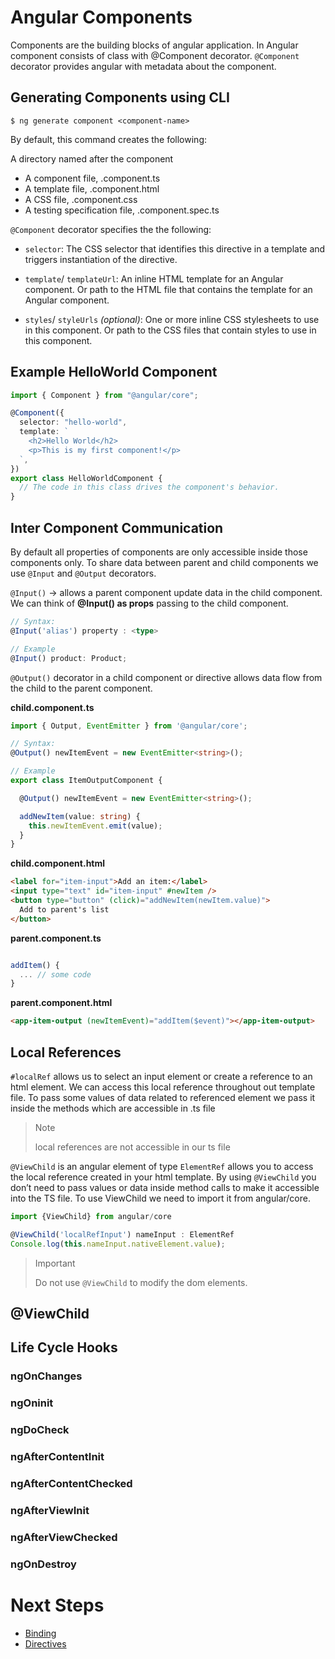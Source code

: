 # Angular Components

Components are the building blocks of angular application. In Angular component consists of class with @Component decorator. `@Component` decorator provides angular with metadata about the component.

## Generating Components using CLI

```
$ ng generate component <component-name>
```

By default, this command creates the following:

A directory named after the component

- A component file, <component-name>.component.ts
- A template file, <component-name>.component.html
- A CSS file, <component-name>.component.css
- A testing specification file, <component-name>.component.spec.ts

`@Component` decorator specifies the the following:

- `selector`: The CSS selector that identifies this directive in a template and triggers instantiation of the directive.

- `template`/ `templateUrl`: An inline HTML template for an Angular component. Or path to the HTML file that contains the template for an Angular component.

- `styles`/ `styleUrls` _(optional)_: One or more inline CSS stylesheets to use in this component. Or path to the CSS files that contain styles to use in this component.

## Example HelloWorld Component

```typescript
import { Component } from "@angular/core";

@Component({
  selector: "hello-world",
  template: `
    <h2>Hello World</h2>
    <p>This is my first component!</p>
  `,
})
export class HelloWorldComponent {
  // The code in this class drives the component's behavior.
}
```

## Inter Component Communication

By default all properties of components are only accessible inside those components only. To share data between parent and child components we use `@Input` and `@Output` decorators.

`@Input()` -> allows a parent component update data in the child component. We can think of **@Input() as props** passing to the child component.

```typescript
// Syntax:
@Input('alias') property : <type>

// Example
@Input() product: Product;
```

`@Output()` decorator in a child component or directive allows data flow from the child to the parent component.

**child.component.ts**

```typescript
import { Output, EventEmitter } from '@angular/core';

// Syntax:
@Output() newItemEvent = new EventEmitter<string>();

// Example
export class ItemOutputComponent {

  @Output() newItemEvent = new EventEmitter<string>();

  addNewItem(value: string) {
    this.newItemEvent.emit(value);
  }
}

```

**child.component.html**

```html
<label for="item-input">Add an item:</label>
<input type="text" id="item-input" #newItem />
<button type="button" (click)="addNewItem(newItem.value)">
  Add to parent's list
</button>
```

**parent.component.ts**

```typescript

addItem() {
  ... // some code
}

```

**parent.component.html**

```html
<app-item-output (newItemEvent)="addItem($event)"></app-item-output>
```

## Local References

`#localRef` allows us to select an input element or create a reference to an html element. We can access this local reference throughout out template file. To pass some values of data related to referenced element we pass it inside the methods which are accessible in .ts file

> Note
>
> local references are not accessible in our ts file

`@ViewChild` is an angular element of type `ElementRef` allows you to access the local reference created in your html template. By using `@ViewChild` you don’t need to pass values or data inside method calls to make it accessible into the TS file. To use ViewChild we need to import it from angular/core.

```typescript
import {ViewChild} from angular/core

@ViewChild('localRefInput') nameInput : ElementRef
Console.log(this.nameInput.nativeElement.value);
```

> Important
>
> Do not use `@ViewChild` to modify the dom elements.


## @ViewChild


## Life Cycle Hooks

### ngOnChanges
### ngOninit
### ngDoCheck
### ngAfterContentInit
### ngAfterContentChecked
### ngAfterViewInit
### ngAfterViewChecked
### ngOnDestroy

# Next Steps
* [Binding](Binding.md#angular-component-template-bindings)
* [Directives](Directives.md#angular-directives)

